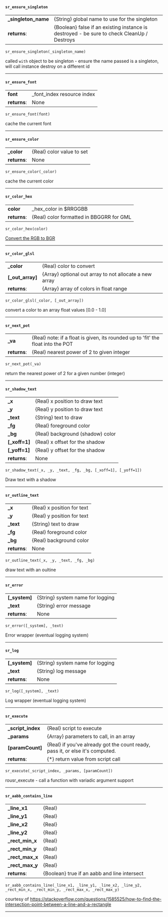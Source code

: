 #### `sr_ensure_singleton`   
| | | 
| ----------------- | --------------------------------------------- |   
**_singleton_name** | {String} global name to use for the singleton   
**returns**: |     {Boolean} false if an existing instance is destroyed - be sure to check CleanUp / Destroys   
```
sr_ensure_singleton(_singleton_name)
```   
called `with` object to be singleton - ensure the name passed is a singleton, will call instance destroy on a different id

---

#### `sr_ensure_font`   
| | | 
| ---------- | -------------------------- |   
**font**     | _font_index resource index   
**returns**: | None   
```
sr_ensure_font(font)
```   
cache the current font

---

#### `sr_ensure_color`   
| | | 
| ---------- | ------------------------- |   
**_color**   | {Real} color value to set   
**returns**: | None   
```
sr_ensure_color(_color)
```   
cache the current color

---

#### `sr_color_hex`   
| | | 
| ---------- | --------------------- |   
**color**    | _hex_color in $RRGGBB   
**returns**: | {Real} color formatted in BBGGRR for GML   
```
sr_color_hex(color)
```   
[Convert the RGB to BGR](https://forum.yoyogames.com/index.php?threads/why-are-hex-colours-bbggrr-instead-of-rrggbb.16325/#post-105309)

---

#### `sr_color_glsl`   
| | | 
| -------------- | ------------------------------------------------------ |   
**_color**       | {Real} color to convert   
**[_out_array]** | {Array} optional out array to not allocate a new array   
**returns**: |  {Array} array of colors in float range   
```
sr_color_glsl(_color, [_out_array])
```   
convert a color to an array float values [0.0 - 1.0]

---

#### `sr_next_pot`   
| | | 
| ---------- | -------------------------------------------------------------------------------- |   
**_va**      | {Real} note: if a float is given, its rounded up to 'fit' the float into the POT   
**returns**: | {Real} nearest power of 2 to given integer   
```
sr_next_pot(_va)
```   
return the nearest power of 2 for a given number (integer)

---

#### `sr_shadow_text`   
| | | 
| ----------- | -------------------------------- |   
**_x**        | {Real} x position to draw text   
**_y**        | {Real} y position to draw text   
**_text**     | {String} text to draw   
**_fg**       | {Real} foreground color   
**_bg**       | {Real} background (shadow) color   
**[_xoff=1]** | {Real} x offset for the shadow   
**[_yoff=1]** | {Real} y offset for the shadow   
**returns**: | None   
```
sr_shadow_text(_x, _y, _text, _fg, _bg, [_xoff=1], [_yoff=1])
```   
Draw text with a shadow

---

#### `sr_outline_text`   
| | | 
| ---------- | -------------------------- |   
**_x**       | {Real} x position for text   
**_y**       | {Real} y position for text   
**_text**    | {String} text to draw   
**_fg**      | {Real} foreground color   
**_bg**      | {Real} background color   
**returns**: | None   
```
sr_outline_text(_x, _y, _text, _fg, _bg)
```   
draw text with an oultine

---

#### `sr_error`   
| | | 
| ----------- | -------------------------------- |   
**[_system]** | {String} system name for logging   
**_text**     | {String} error message   
**returns**: | None   
```
sr_error([_system], _text)
```   
Error wrapper (eventual logging system)

---

#### `sr_log`   
| | | 
| ----------- | -------------------------------- |   
**[_system]** | {String} system name for logging   
**_text**     | {String} log message   
**returns**: | None   
```
sr_log([_system], _text)
```   
Log wrapper (eventual logging system)

---

#### `sr_execute`   
| | | 
| --------------- | ----------------------------------------------------------------------------- |   
**_script_index** | {Real} script to execute   
**_params**       | {Array} parameters to call, in an array   
**[paramCount]**  | {Real} if you've already got the count ready, pass it, or else it's computed.   
**returns**: |   {*} return value from script call   
```
sr_execute(_script_index, _params, [paramCount])
```   
rousr_execute - call a function with variadic argument support

---

#### `sr_aabb_contains_line`   
| | | 
| ------------- | ------- |   
**_line_x1**    | {Real}    
**_line_y1**    | {Real}    
**_line_x2**    | {Real}    
**_line_y2**    | {Real}    
**_rect_min_x** | {Real}    
**_rect_min_y** | {Real}    
**_rect_max_x** | {Real}    
**_rect_max_y** | {Real}    
**returns**: | {Boolean} true if an aabb and line intersect   
```
sr_aabb_contains_line(_line_x1, _line_y1, _line_x2, _line_y2, _rect_min_x, _rect_min_y, _rect_max_x, _rect_max_y)
```   
courtesy of https://stackoverflow.com/questions/1585525/how-to-find-the-intersection-point-between-a-line-and-a-rectangle

---

